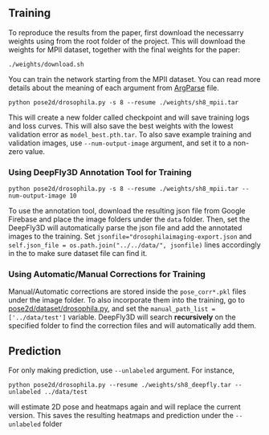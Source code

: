## Training

To reproduce the results from the paper, first download the necessarry weights using from the root folder of the project. This will download the weights for MPII dataset, together with the final weights for the paper:

```
./weights/download.sh
```

You can train the network starting from the MPII dataset. You can read more details about the meaning of each argument from [ArgParse](https://github.com/NeLy-EPFL/DeepFly3D/blob/master/deepfly/pose2d/ArgParse.py) file. 

```
python pose2d/drosophila.py -s 8 --resume ./weights/sh8_mpii.tar 
```

This will create a new folder called checkpoint and will save training logs and loss curves. This will also save the best weights with the lowest validation error as  ```model_best.pth.tar```. To also save example training and validation images, use 
```--num-output-image``` argument, and set it to a non-zero value.



### Using DeepFly3D Annotation Tool for Training

```
python pose2d/drosophila.py -s 8 --resume ./weights/sh8_mpii.tar --num-output-image 10
```
To use the annotation tool, download the resulting json file from Google Firebase and place the image folders under the ```data``` folder. Then, set the  DeepFly3D will automatically parse the json file and add the annotated images to the training. Set ```jsonfile="drosophilaimaging-export.json``` and  ```self.json_file = os.path.join("../../data/", jsonfile)``` lines accordingly in the to make sure dataset file can find it. 


### Using Automatic/Manual Corrections for Training
Manual/Automatic corrections are stored inside the ```pose_corr*.pkl``` files under the image folder. To also incorporate them into the training, go to [pose2d/dataset/drosophila.py](https://github.com/NeLy-EPFL/DeepFly3D/blob/master/deepfly/pose2d/datasets/drosophila.py), and set the ```manual_path_list = ['../data/test']``` variable. DeepFly3D will search __recursively__ on the specified folder to find the correction files and will automatically add them.



## Prediction
For only making prediction, use ```--unlabeled``` argument. For instance,
```
python pose2d/drosophila.py --resume ./weights/sh8_deepfly.tar --unlabeled ../data/test
``` 
will estimate 2D pose and heatmaps again and will replace the current version. This saves the resulting heatmaps and prediction under the ```--unlabeled``` folder
